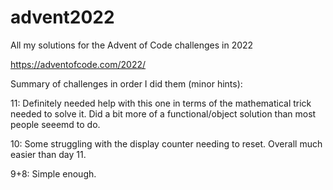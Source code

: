 # advent2022
All my solutions for the Advent of Code challenges in 2022


https://adventofcode.com/2022/

Summary of challenges in order I did them (minor hints):

11: Definitely needed help with this one in terms of the mathematical trick needed to solve it. Did a bit more of a functional/object solution than most people seeemd to do.

10: Some struggling with the display counter needing to reset. Overall much easier than day 11.

9+8: Simple enough.
